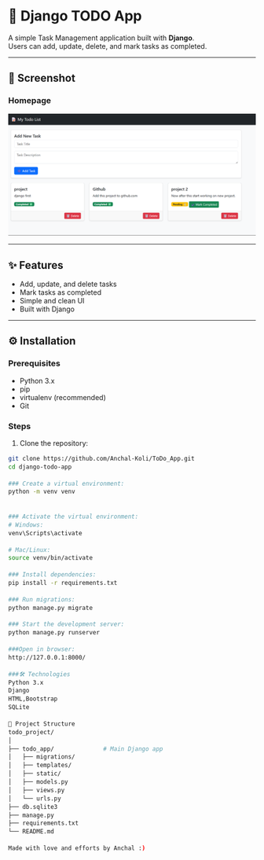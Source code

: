 # 📝 Django TODO App

A simple Task Management application built with **Django**.  
Users can add, update, delete, and mark tasks as completed.  

---

## 📸 Screenshot

### Homepage
![Homepage](ToDo-Homepage.png)

---

## ✨ Features
- Add, update, and delete tasks
- Mark tasks as completed
- Simple and clean UI
- Built with Django

---

## ⚙️ Installation

### Prerequisites
- Python 3.x
- pip
- virtualenv (recommended)
- Git

### Steps
1. Clone the repository:
```bash
git clone https://github.com/Anchal-Koli/ToDo_App.git
cd django-todo-app

### Create a virtual environment:
python -m venv venv


### Activate the virtual environment:
# Windows:
venv\Scripts\activate

# Mac/Linux:
source venv/bin/activate

### Install dependencies:
pip install -r requirements.txt

### Run migrations:
python manage.py migrate

### Start the development server:
python manage.py runserver

###Open in browser:
http://127.0.0.1:8000/

###🛠️ Technologies
Python 3.x
Django
HTML,Bootstrap
SQLite

📂 Project Structure
todo_project/
│
├── todo_app/              # Main Django app
│   ├── migrations/
│   ├── templates/
│   ├── static/
│   ├── models.py
│   ├── views.py
│   └── urls.py
├── db.sqlite3
├── manage.py
├── requirements.txt
└── README.md

Made with love and efforts by Anchal :) 
